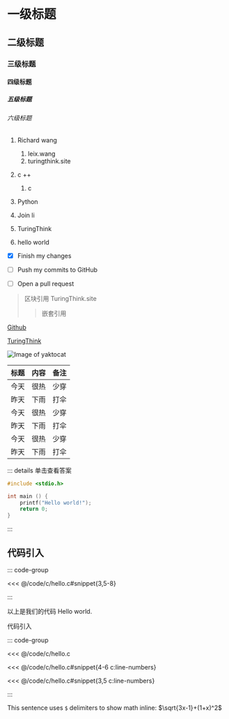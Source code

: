 # 一级标题
## 二级标题
### 三级标题
#### 四级标题
##### 五级标题
###### 六级标题




1. Richard wang
   1. leix.wang
   2. turingthink.site


2. c ++
   1. c
3. Python
4. Join li
5. TuringThink
6. hello world

- [x] Finish my changes
- [ ] Push my commits to GitHub
- [ ] Open a pull request



> 区块引用
> TuringThink.site
>> 嵌套引用


[Github](http://github.com)

[TuringThink](https://turingthink.site)


![Image of yaktocat](https://octodex.github.com/images/yaktocat.png)


标题 | 内容 | 备注
-----|------|-----
今天 | 很热 | 少穿
昨天 | 下雨 | 打伞
今天 | 很热 | 少穿
昨天 | 下雨 | 打伞
今天 | 很热 | 少穿
昨天 | 下雨 | 打伞

::: details 单击查看答案
```c {4}
#include <stdio.h>

int main () {
	printf("Hello world!");
	return 0;
}
```
:::




## 代码引入

 
::: code-group

<<< @/code/c/hello.c#snippet{3,5-8}

:::

以上是我们的代码 Hello world.






代码引入

::: code-group

<<< @/code/c/hello.c

<<< @/code/c/hello.c#snippet{4-6 c:line-numbers}

<<< @/code/c/hello.c#snippet{3,5 c:line-numbers}

:::







This sentence uses `$` delimiters to show math inline:  $\sqrt{3x-1}+(1+x)^2$













